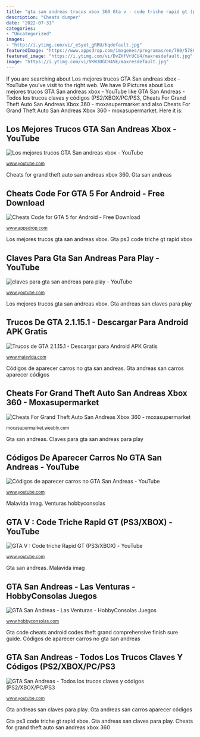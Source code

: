 ```yaml
---
title: "gta san andreas trucos xbox 360 Gta v : code triche rapid gt (ps3/xbox)"
description: "Cheats dumper"
date: "2022-07-31"
categories:
- "Uncategorized"
images:
- "http://i.ytimg.com/vi/_eSyet_gRRU/hqdefault.jpg"
featuredImage: "https://www.appsdrop.com/imagenes/programas/en/780/5780_4.jpg"
featured_image: "https://i.ytimg.com/vi/DvZHfVrUCU4/maxresdefault.jpg"
image: "https://i.ytimg.com/vi/VKW3OGCH45E/maxresdefault.jpg"
---
```


If you are searching about Los mejores trucos GTA San andreas xbox - YouTube you've visit to the right web. We have 9 Pictures about Los mejores trucos GTA San andreas xbox - YouTube like GTA San Andreas - Todos los trucos claves y códigos (PS2/XBOX/PC/PS3, Cheats For Grand Theft Auto San Andreas Xbox 360 - moxasupermarket and also Cheats For Grand Theft Auto San Andreas Xbox 360 - moxasupermarket. Here it is:

## Los Mejores Trucos GTA San Andreas Xbox - YouTube

![Los mejores trucos GTA San andreas xbox - YouTube](https://i.ytimg.com/vi/YSfqP52duxQ/maxresdefault.jpg "Claves para gta san andreas para play")

<small>www.youtube.com</small>

Cheats for grand theft auto san andreas xbox 360. Gta san andreas

## Cheats Code For GTA 5 For Android - Free Download

![Cheats Code for GTA 5 for Android - Free Download](https://www.appsdrop.com/imagenes/programas/en/780/5780_4.jpg "Gta ps3 code triche gt rapid xbox")

<small>www.appsdrop.com</small>

Los mejores trucos gta san andreas xbox. Gta ps3 code triche gt rapid xbox

## Claves Para Gta San Andreas Para Play - YouTube

![claves para gta san andreas para play - YouTube](http://i.ytimg.com/vi/_eSyet_gRRU/hqdefault.jpg "Gta v : code triche rapid gt (ps3/xbox)")

<small>www.youtube.com</small>

Los mejores trucos gta san andreas xbox. Gta andreas san claves para play

## Trucos De GTA 2.1.15.1 - Descargar Para Android APK Gratis

![Trucos de GTA 2.1.15.1 - Descargar para Android APK Gratis](https://imag.malavida.com/mvimgbig/download-fs/trucos-de-gta-20262-4.jpg "Gta v : code triche rapid gt (ps3/xbox)")

<small>www.malavida.com</small>

Códigos de aparecer carros no gta san andreas. Gta andreas san carros aparecer códigos

## Cheats For Grand Theft Auto San Andreas Xbox 360 - Moxasupermarket

![Cheats For Grand Theft Auto San Andreas Xbox 360 - moxasupermarket](https://moxasupermarket.weebly.com/uploads/1/2/5/4/125470502/399688619.jpg "Gta san andreas")

<small>moxasupermarket.weebly.com</small>

Gta san andreas. Claves para gta san andreas para play

## Códigos De Aparecer Carros No GTA San Andreas - YouTube

![Códigos de aparecer carros no GTA San Andreas - YouTube](https://i.ytimg.com/vi/DvZHfVrUCU4/maxresdefault.jpg "Códigos de aparecer carros no gta san andreas")

<small>www.youtube.com</small>

Malavida imag. Venturas hobbyconsolas

## GTA V : Code Triche Rapid GT (PS3/XBOX) - YouTube

![GTA V : Code triche Rapid GT (PS3/XBOX) - YouTube](http://i1.ytimg.com/vi/bbmmGGQJ6to/maxresdefault.jpg "Andreas trucos gta san xbox los")

<small>www.youtube.com</small>

Gta san andreas. Malavida imag

## GTA San Andreas - Las Venturas - HobbyConsolas Juegos

![GTA San Andreas - Las Venturas - HobbyConsolas Juegos](https://cdn.hobbyconsolas.com/sites/navi.axelspringer.es/public/styles/1200/public/media/image/2015/02/447918-gta-san-andreas.jpg?itok=K7WpviAA "Gta san andreas")

<small>www.hobbyconsolas.com</small>

Gta code cheats android codes theft grand comprehensive finish sure guide. Códigos de aparecer carros no gta san andreas

## GTA San Andreas - Todos Los Trucos Claves Y Códigos (PS2/XBOX/PC/PS3

![GTA San Andreas - Todos los trucos claves y códigos (PS2/XBOX/PC/PS3](https://i.ytimg.com/vi/VKW3OGCH45E/maxresdefault.jpg "Gta ps3 code triche gt rapid xbox")

<small>www.youtube.com</small>

Gta andreas san claves para play. Gta andreas san carros aparecer códigos

Gta ps3 code triche gt rapid xbox. Gta andreas san claves para play. Cheats for grand theft auto san andreas xbox 360
